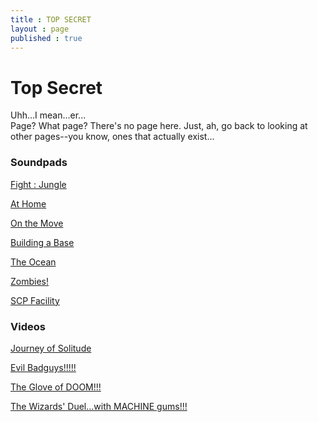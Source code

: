 ```yaml
---
title : TOP SECRET
layout : page
published : true
---
```


<h1>Top Secret</h1>
<p>Uhh...I mean...er...<br>Page? What page? There's no page here. Just, ah, go back to looking at other pages--you know, ones that actually exist...</p>


<h3>Soundpads </h3>

<p><a href = "https://ttaud.io/2IfCMDK" target="_blank">Fight : Jungle</a></p>

<p><a href = "https://ttaud.io/2Ifplnk" target="_blank">At Home</a></p>

<p><a href = "https://ttaud.io/2IfGxcA" target="_blank">On the Move </a></p>

<p><a href = "https://ttaud.io/2IeYvf1" target="_blank">Building a Base </a></p>

<p><a href = "http://bit.ly/2VUog9s" target="_blank">The Ocean</a></p>

<p><a href = "http://bit.ly/379tK4q" target="_blank">Zombies!</a></p>

<p><a href = "https://bit.ly/3fARWlG" target="_blank">SCP Facility</a></p>

<h3>Videos</h3>

<p><a href = "https://drive.google.com/open?id=12tB2b_cMxEjgXijc1-SOP43Mi2rR-OwE" target="_blank">Journey of Solitude</a></p>

<p><a href = "https://drive.google.com/open?id=1LeGLdbfixqS3CMaHtWolw_mdZf7c0KkI" target="_blank">Evil Badguys!!!!!</a></p>

<p><a href = "https://drive.google.com/open?id=1wPgWzPG0kv9yvcxShEHDiCmePtesXFgh" target="_blank">The Glove of DOOM!!!</a></p>

<p><a href = "https://drive.google.com/open?id=1K2BUvan2laAgsR5UdaBGl6OURk_GxKJo" target="_blank">The Wizards' Duel...with MACHINE gums!!!</a>
